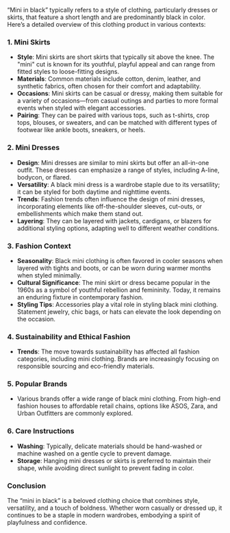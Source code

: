 “Mini in black” typically refers to a style of clothing, particularly dresses or skirts, that feature a short length and are predominantly black in color. Here’s a detailed overview of this clothing product in various contexts:

### 1. **Mini Skirts**
   - **Style**: Mini skirts are short skirts that typically sit above the knee. The "mini" cut is known for its youthful, playful appeal and can range from fitted styles to loose-fitting designs.
   - **Materials**: Common materials include cotton, denim, leather, and synthetic fabrics, often chosen for their comfort and adaptability.
   - **Occasions**: Mini skirts can be casual or dressy, making them suitable for a variety of occasions—from casual outings and parties to more formal events when styled with elegant accessories.
   - **Pairing**: They can be paired with various tops, such as t-shirts, crop tops, blouses, or sweaters, and can be matched with different types of footwear like ankle boots, sneakers, or heels.

### 2. **Mini Dresses**
   - **Design**: Mini dresses are similar to mini skirts but offer an all-in-one outfit. These dresses can emphasize a range of styles, including A-line, bodycon, or flared.
   - **Versatility**: A black mini dress is a wardrobe staple due to its versatility; it can be styled for both daytime and nighttime events.
   - **Trends**: Fashion trends often influence the design of mini dresses, incorporating elements like off-the-shoulder sleeves, cut-outs, or embellishments which make them stand out.
   - **Layering**: They can be layered with jackets, cardigans, or blazers for additional styling options, adapting well to different weather conditions.

### 3. **Fashion Context**
   - **Seasonality**: Black mini clothing is often favored in cooler seasons when layered with tights and boots, or can be worn during warmer months when styled minimally.
   - **Cultural Significance**: The mini skirt or dress became popular in the 1960s as a symbol of youthful rebellion and femininity. Today, it remains an enduring fixture in contemporary fashion.
   - **Styling Tips**: Accessories play a vital role in styling black mini clothing. Statement jewelry, chic bags, or hats can elevate the look depending on the occasion.

### 4. **Sustainability and Ethical Fashion**
   - **Trends**: The move towards sustainability has affected all fashion categories, including mini clothing. Brands are increasingly focusing on responsible sourcing and eco-friendly materials.

### 5. **Popular Brands**
   - Various brands offer a wide range of black mini clothing. From high-end fashion houses to affordable retail chains, options like ASOS, Zara, and Urban Outfitters are commonly explored.

### 6. **Care Instructions**
   - **Washing**: Typically, delicate materials should be hand-washed or machine washed on a gentle cycle to prevent damage.
   - **Storage**: Hanging mini dresses or skirts is preferred to maintain their shape, while avoiding direct sunlight to prevent fading in color.

### Conclusion
The “mini in black” is a beloved clothing choice that combines style, versatility, and a touch of boldness. Whether worn casually or dressed up, it continues to be a staple in modern wardrobes, embodying a spirit of playfulness and confidence.